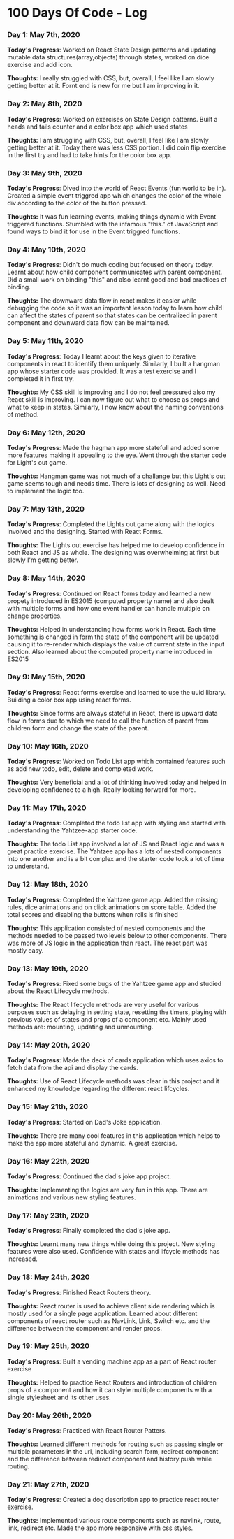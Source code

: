 # 100 Days Of Code - Log

### Day 1: May 7th, 2020

**Today's Progress**: Worked on React State Design patterns and updating mutable data structures(array,objects) through states, worked on dice exercise and add icon.

**Thoughts:** I really struggled with CSS, but, overall, I feel like I am slowly getting better at it. Fornt end is new for me but I am improving in it.

### Day 2: May 8th, 2020

**Today's Progress**: Worked on exercises on State Design patterns. Built a heads and tails counter and a color box app which used states

**Thoughts:** I am struggling with CSS, but, overall, I feel like I am slowly getting better at it. Today there was less CSS portion. I did coin flip exercise in the first try and had to take hints for the color box app.

### Day 3: May 9th, 2020

**Today's Progress**: Dived into the world of React Events (fun world to be in). Created a simple event triggred app which changes the color of the whole div according to the color of the button pressed.

**Thoughts:** It was fun learning events, making things dynamic with Event triggered functions. Stumbled with the infamous "this." of JavaScript and found ways to bind it for use in the Event triggred functions.

### Day 4: May 10th, 2020

**Today's Progress**: Didn't do much coding but focused on theory today. Learnt about how child component communicates with parent component. Did a small work on binding "this" and also learnt good and bad practices of binding.

**Thoughts:** The downward data flow in react makes it easier while debugging the code so it was an important lesson today to learn how child can affect the states of parent so that states can be centralized in parent component and downward data flow can be maintained.

### Day 5: May 11th, 2020

**Today's Progress**: Today I learnt about the keys given to iterative components in react to identify them uniquely. Similarly, I built a hangman app whose starter code was provided. It was a test exercise and I completed it in first try.

**Thoughts:** My CSS skill is improving and I do not feel pressured also my React skill is improving. I can now figure out what to choose as props and what to keep in states. Similarly, I now know about the naming conventions of method.

### Day 6: May 12th, 2020

**Today's Progress**: Made the hagman app more statefull and added some more features making it appealing to the eye. Went through the starter code for Light's out game.

**Thoughts:** Hangman game was not much of a challange but this Light's out game seems tough and needs time. There is lots of designing as well. Need to implement the logic too.

### Day 7: May 13th, 2020

**Today's Progress**: Completed the Lights out game along with the logics involved and the designing. Started with React Forms.

**Thoughts:** The Lights out exercise has helped me to develop confidence in both React and JS as whole. The designing was overwhelming at first but slowly I'm getting better.

### Day 8: May 14th, 2020

**Today's Progress**: Continued on React forms today and learned a new propety introduced in ES2015 (computed property name) and also dealt with multiple forms and how one event handler can handle multiple on change properties.

**Thoughts:** Helped in understanding how forms work in React. Each time something is changed in form the state of the component will be updated causing it to re-render which displays the value of current state in the input section. Also learned about the computed property name introduced in ES2015

### Day 9: May 15th, 2020

**Today's Progress**: React forms exercise and learned to use the uuid library. Building a color box app using react forms.

**Thoughts:** Since forms are always stateful in React, there is upward data flow in forms due to which we need to call the function of parent from children form and change the state of the parent.

### Day 10: May 16th, 2020

**Today's Progress**: Worked on Todo List app which contained features such as add new todo, edit, delete and completed work.

**Thoughts:** Very beneficial and a lot of thinking involved today and helped in developing confidence to a high. Really looking forward for more.

### Day 11: May 17th, 2020

**Today's Progress**: Completed the todo list app with styling and started with understanding the Yahtzee-app starter code.

**Thoughts:** The todo List app involved a lot of JS and React logic and was a great practice exercise. The Yahtzee app has a lots of nested components into one another and is a bit complex and the starter code took a lot of time to understand.

### Day 12: May 18th, 2020

**Today's Progress**: Completed the Yahtzee game app. Added the missing rules, dice animations and on click animations on score table. Added the total scores and disabling the buttons when rolls is finished

**Thoughts:** This application consisted of nested components and the methods needed to be passed two levels below to other components. There was more of JS logic in the application than react. The react part was mostly easy.

### Day 13: May 19th, 2020

**Today's Progress**: Fixed some bugs of the Yahtzee game app and studied about the React Lifecycle methods.

**Thoughts:** The React lifecycle methods are very useful for various purposes such as delaying in setting state, resetting the timers, playing with previous values of states and props of a component etc. Mainly used methods are: mounting, updating and unmounting.

### Day 14: May 20th, 2020

**Today's Progress**: Made the deck of cards application which uses axios to fetch data from the api and display the cards.

**Thoughts:** Use of React Lifecycle methods was clear in this project and it enhanced my knowledge regarding the different react lifcycles.

### Day 15: May 21th, 2020

**Today's Progress**: Started on Dad's Joke application.

**Thoughts:** There are many cool features in this application which helps to make the app more stateful and dynamic. A great exercise.

### Day 16: May 22th, 2020

**Today's Progress**: Continued the dad's joke app project.

**Thoughts:** Implementing the logics are very fun in this app. There are animations and various new styling features.

### Day 17: May 23th, 2020

**Today's Progress**: Finally completed the dad's joke app.

**Thoughts:** Learnt many new things while doing this project. New styling features were also used. Confidence with states and lifcycle methods has increased.

### Day 18: May 24th, 2020

**Today's Progress**: Finished React Routers theory.

**Thoughts:** React router is used to achieve client side rendering which is mostly used for a single page application. Learned about different components of react router such as NavLink, Link, Switch etc. and the difference between the component and render props.

### Day 19: May 25th, 2020

**Today's Progress**: Built a vending machine app as a part of React router exercise

**Thoughts:** Helped to practice React Routers and introduction of children props of a component and how it can style multiple components with a single stylesheet and its other uses.

### Day 20: May 26th, 2020

**Today's Progress**: Practiced with React Router Patters.

**Thoughts:** Learned different methods for routing such as passing single or multiple parameters in the url, including search form, redirect component and the difference between redirect component and history.push while routing.

### Day 21: May 27th, 2020

**Today's Progress**: Created a dog description app to practice react router exercise.

**Thoughts:** Implemented various route components such as navlink, route, link, redirect etc. Made the app more responsive with css styles.
